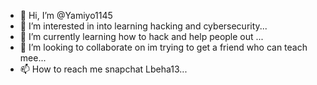 - 👋 Hi, I’m @Yamiyo1145
- 👀 I’m interested in into learning hacking and cybersecurity...
- 🌱 I’m currently learning how to hack and help people out ...
- 💞️ I’m looking to collaborate on im trying to get a friend who can teach mee...
- 📫 How to reach me snapchat Lbeha13...

<!---
Yamiyo1145/Yamiyo1145 is a ✨ special ✨ repository because its `README.md` (this file) appears on your GitHub profile.
You can click the Preview link to take a look at your changes.
--->
